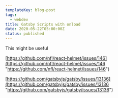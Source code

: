 ```yaml
---
templateKey: blog-post
tags:
  - webdev
title: Gatsby Scripts with onload
date: 2020-05-22T05:00:00Z
status: published
---
```

This might be useful

[https://github.com/nfl/react-helmet/issues/146](https://github.com/nfl/react-helmet/issues/146 "https://github.com/nfl/react-helmet/issues/146")

[https://github.com/gatsbyjs/gatsby/issues/13136](https://github.com/gatsbyjs/gatsby/issues/13136 "https://github.com/gatsbyjs/gatsby/issues/13136")
